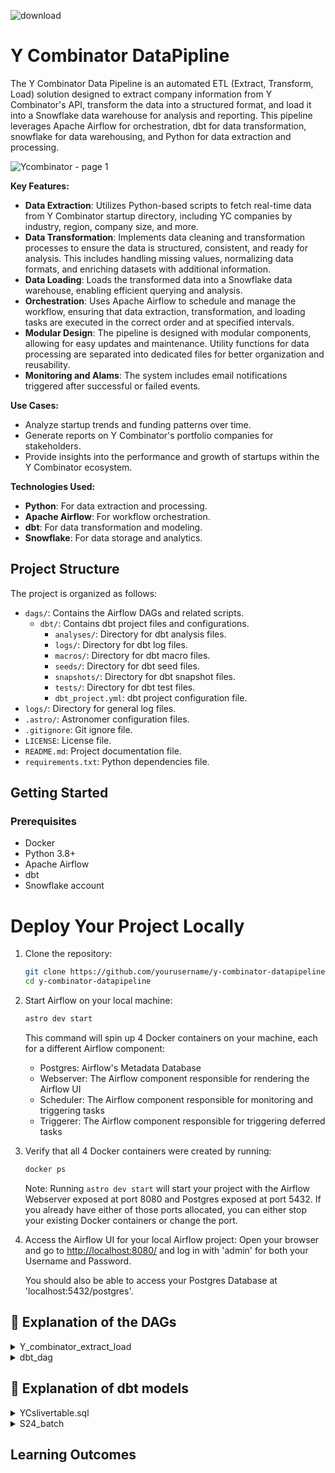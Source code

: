 ![download](https://github.com/user-attachments/assets/a90e21d3-d2a3-45fe-980e-d5e92fd53ee5)

Y Combinator DataPipline
========                                    
The Y Combinator Data Pipeline is an automated ETL (Extract, Transform, Load) solution designed to extract company information from Y Combinator's API, transform the data into a structured format, and load it into a Snowflake data warehouse for analysis and reporting. This pipeline leverages Apache Airflow for orchestration, dbt for data transformation, snowflake for data warehousing, and Python for data extraction and processing.


![Ycombinator - page 1](https://github.com/user-attachments/assets/b7ccb650-f923-43cc-80d2-58bc35be1ebb)

**Key Features:**
- **Data Extraction**: Utilizes Python-based scripts to fetch real-time data from Y Combinator startup directory, including YC companies by industry, region, company size, and more.
- **Data Transformation**: Implements data cleaning and transformation processes to ensure the data is structured, consistent, and ready for analysis. This includes handling missing values, normalizing data formats, and enriching datasets with additional information.
- **Data Loading**: Loads the transformed data into a Snowflake data warehouse, enabling efficient querying and analysis.
- **Orchestration**: Uses Apache Airflow to schedule and manage the workflow, ensuring that data extraction, transformation, and loading tasks are executed in the correct order and at specified intervals.
- **Modular Design**: The pipeline is designed with modular components, allowing for easy updates and maintenance. Utility functions for data processing are separated into dedicated files for better organization and reusability.
- **Monitoring and Alams**: The system includes email notifications triggered after successful or failed events.

**Use Cases:**
- Analyze startup trends and funding patterns over time.
- Generate reports on Y Combinator's portfolio companies for stakeholders.
- Provide insights into the performance and growth of startups within the Y Combinator ecosystem.

**Technologies Used:**
- **Python**: For data extraction and processing.
- **Apache Airflow**: For workflow orchestration.
- **dbt**: For data transformation and modeling.
- **Snowflake**: For data storage and analytics.

## Project Structure

The project is organized as follows:

- `dags/`: Contains the Airflow DAGs and related scripts.
  - `dbt/`: Contains dbt project files and configurations.
    - `analyses/`: Directory for dbt analysis files.
    - `logs/`: Directory for dbt log files.
    - `macros/`: Directory for dbt macro files.
    - `seeds/`: Directory for dbt seed files.
    - `snapshots/`: Directory for dbt snapshot files.
    - `tests/`: Directory for dbt test files.
    - `dbt_project.yml`: dbt project configuration file.
- `logs/`: Directory for general log files.
- `.astro/`: Astronomer configuration files.
- `.gitignore`: Git ignore file.
- `LICENSE`: License file.
- `README.md`: Project documentation file.
- `requirements.txt`: Python dependencies file.

## Getting Started

### Prerequisites

- Docker
- Python 3.8+
- Apache Airflow
- dbt
- Snowflake account

Deploy Your Project Locally
===========================

1. Clone the repository:
   ```sh
   git clone https://github.com/yourusername/y-combinator-datapipeline.git
   cd y-combinator-datapipeline
   ```

2. Start Airflow on your local machine:
   ```sh
   astro dev start
   ```

   This command will spin up 4 Docker containers on your machine, each for a different Airflow component:
   - Postgres: Airflow's Metadata Database
   - Webserver: The Airflow component responsible for rendering the Airflow UI
   - Scheduler: The Airflow component responsible for monitoring and triggering tasks
   - Triggerer: The Airflow component responsible for triggering deferred tasks

3. Verify that all 4 Docker containers were created by running:
   ```sh
   docker ps
   ```

   Note: Running `astro dev start` will start your project with the Airflow Webserver exposed at port 8080 and Postgres exposed at port 5432. If you already have either of those ports allocated, you can either stop your existing Docker containers or change the port.

4. Access the Airflow UI for your local Airflow project:
   Open your browser and go to [http://localhost:8080/](http://localhost:8080/) and log in with 'admin' for both your Username and Password.

   You should also be able to access your Postgres Database at 'localhost:5432/postgres'.

## :mag_right: Explanation of the DAGs

<details>
    <summary> Y_combinator_extract_load </summary>
  

This DAG (Directed Acyclic Graph) is designed to extract data from the Y Combinator website and load it into a Snowflake database. Here's a breakdown of what it does:

1. **Scrape Data**: The `scrape_y_combinator` function uses Selenium and Beautiful Soup to scrape company details from the Y Combinator website.
2. **Load Data to Snowflake**: The `copy_to_snowflake` function takes the scraped data and loads it into a Snowflake database.
3. **DAG Definition**: The DAG is defined to run weekly, starting from January 1, 2023. It has two tasks:
   - `Extract_data`: Runs the `run_scraper` function to scrape data.
   - `load_to_snowflake`: Runs the `load_data` function to load the scraped data into Snowflake.
</details>

<details>
 <summary> dbt_dag </summary>
  
This DAG is designed to run dbt (data build tool) models on the data loaded into Snowflake. Here's a breakdown:

1. **Profile Configuration**: Configures the connection to Snowflake using user credentials.
2. **DBT DAG Definition**: Defines a dbt DAG that runs daily, starting from September 10, 2023. It uses the profile configuration to connect to Snowflake and execute dbt models.
</details>


## :mag_right: Explanation of dbt models

<details>
    <summary> YCslivertable.sql </summary>

### YCslivertable SQL Transformation

This SQL code creates a view or table called `YCslivertable` from a source table named `COMPAINES` in the `Y_Combinator` schema. The transformation is done in two steps using Common Table Expressions (CTEs).

## First CTE: `transformation`

This CTE performs the following transformations:

1. Renames the "name" column to "company".
2. Creates a "value_proposition" column from the "Description" column, replacing empty strings with 'Unspecified'.
3. Splits the "Location" column into city, state, and country, using default values when parts are missing.
4. Splits the "tags" column into batch, customer_type, industry, and additional_info.
5. Keeps the original "tags" column as other_info.

## Second CTE: `updated_transformation`

This CTE further refines the data by:

1. Keeping most columns from the first transformation.
2. Modifying the "industry" column:
   - If the industry is 'Travel', it appends 'Leisure and Tourism'.
   - If the industry is 'Engineering', it appends 'Product and Design'.
   - Otherwise, it keeps the original industry value.

## Final SELECT Statement

The final SELECT statement chooses specific columns from the `updated_transformation` CTE to include in the final output.

## Key Points

- This transformation cleans and structures data from the Y Combinator companies database.
- It handles missing or empty values by providing default values like 'Unspecified', 'Remote', or 'World'.
- The code splits compound fields (Location and tags) into separate columns for easier analysis.
- It standardizes some industry names by appending additional information.
</details>

<details>
    <summary> S24_batch</summary>
    This dbt models filters the Y Combinator silver table to include only the S24 batch and Nigeria Companies respectively.

  ### Details
- Selects all columns from `YCslivertable`
- Filters for records where `batch` is 'S24'
- Likely represents the Summer 2024 Y Combinator cohort
  </details>
## Learning Outcomes







